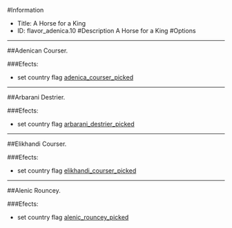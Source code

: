 #Information
 - Title: A Horse for a King
 - ID: flavor_adenica.10
#Description
A Horse for a King
#Options

___
##Adenican Courser.

###Efects:<ul><li>set country flag [adenica_courser_picked](../flags/adenica_courser_picked.md)</li></ul>

___
##Arbarani Destrier.

###Efects:<ul><li>set country flag [arbarani_destrier_picked](../flags/arbarani_destrier_picked.md)</li></ul>

___
##Elikhandi Courser.

###Efects:<ul><li>set country flag [elikhandi_courser_picked](../flags/elikhandi_courser_picked.md)</li></ul>

___
##Alenic Rouncey.

###Efects:<ul><li>set country flag [alenic_rouncey_picked](../flags/alenic_rouncey_picked.md)</li></ul>
